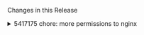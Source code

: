 Changes in this Release

<details><summary>5417175 chore: more permissions to nginx</summary>
chore: more permissions to nginx
</details>